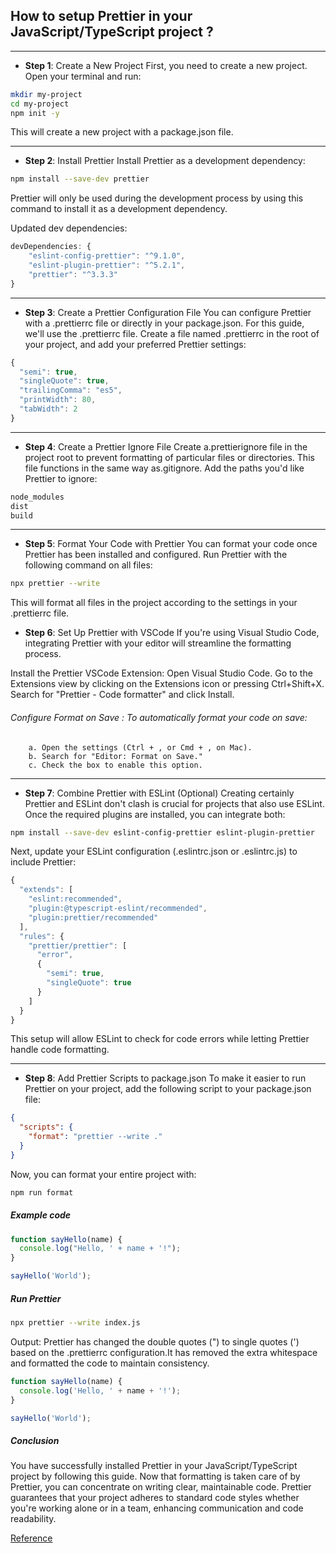 ## How to setup Prettier in your JavaScript/TypeScript project ?

---

- <b>Step 1</b>: Create a New Project
  First, you need to create a new project. Open your terminal and run:

```bash
mkdir my-project
cd my-project
npm init -y
```

This will create a new project with a package.json file.

---

- <b>Step 2</b>: Install Prettier
  Install Prettier as a development dependency:

```bash
npm install --save-dev prettier
```

Prettier will only be used during the development process by using this command to install it as a development dependency.

Updated dev dependencies:

```js
devDependencies: {
    "eslint-config-prettier": "^9.1.0",
    "eslint-plugin-prettier": "^5.2.1",
    "prettier": "^3.3.3"
}
```

---

- <b>Step 3</b>: Create a Prettier Configuration File
  You can configure Prettier with a .prettierrc file or directly in your package.json. For this guide, we'll use the .prettierrc file. Create a file named .prettierrc in the root of your project, and add your preferred Prettier settings:

```js
{
  "semi": true,
  "singleQuote": true,
  "trailingComma": "es5",
  "printWidth": 80,
  "tabWidth": 2
}
```

---

- <b>Step 4</b>: Create a Prettier Ignore File
  Create a.prettierignore file in the project root to prevent formatting of particular files or directories. This file functions in the same way as.gitignore. Add the paths you'd like Prettier to ignore:

```bash
node_modules
dist
build
```

---

- <b>Step 5</b>: Format Your Code with Prettier
  You can format your code once Prettier has been installed and configured. Run Prettier with the following command on all files:

```bash
npx prettier --write
```

This will format all files in the project according to the settings in your .prettierrc file.

- <b>Step 6</b>: Set Up Prettier with VSCode
  If you're using Visual Studio Code, integrating Prettier with your editor will streamline the formatting process.

Install the Prettier VSCode Extension: Open Visual Studio Code. Go to the Extensions view by clicking on the Extensions icon or pressing Ctrl+Shift+X. Search for "Prettier - Code formatter" and click Install.

###### Configure Format on Save : To automatically format your code on save:

        a. Open the settings (Ctrl + , or Cmd + , on Mac).
        b. Search for "Editor: Format on Save."
        c. Check the box to enable this option.

---

- <b>Step 7</b>: Combine Prettier with ESLint (Optional)
  Creating certainly Prettier and ESLint don't clash is crucial for projects that also use ESLint. Once the required plugins are installed, you can integrate both:

```bash
npm install --save-dev eslint-config-prettier eslint-plugin-prettier
```

Next, update your ESLint configuration (.eslintrc.json or .eslintrc.js) to include Prettier:

```js
{
  "extends": [
    "eslint:recommended",
    "plugin:@typescript-eslint/recommended",
    "plugin:prettier/recommended"
  ],
  "rules": {
    "prettier/prettier": [
      "error",
      {
        "semi": true,
        "singleQuote": true
      }
    ]
  }
}
```

This setup will allow ESLint to check for code errors while letting Prettier handle code formatting.

---

- <b>Step 8</b>: Add Prettier Scripts to package.json
  To make it easier to run Prettier on your project, add the following script to your package.json file:

```json
{
  "scripts": {
    "format": "prettier --write ."
  }
}
```

Now, you can format your entire project with:

```bash
npm run format
```

##### Example code

```js
function sayHello(name) {
  console.log("Hello, ' + name + '!");
}

sayHello('World');
```

##### Run Prettier

```bash
npx prettier --write index.js
```

Output: Prettier has changed the double quotes (") to single quotes (') based on the .prettierrc configuration.It has removed the extra whitespace and formatted the code to maintain consistency.

```js
function sayHello(name) {
  console.log('Hello, ' + name + '!');
}

sayHello('World');
```

##### Conclusion

You have successfully installed Prettier in your JavaScript/TypeScript project by following this guide. Now that formatting is taken care of by Prettier, you can concentrate on writing clear, maintainable code. Prettier guarantees that your project adheres to standard code styles whether you're working alone or in a team, enhancing communication and code readability.

[Reference](https://www.geeksforgeeks.org/how-to-set-up-prettier-in-your-javascript-typescript-project/)
